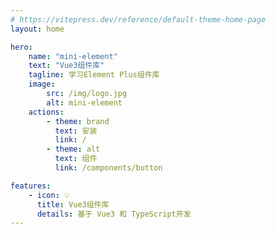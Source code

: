```yaml
---
# https://vitepress.dev/reference/default-theme-home-page
layout: home

hero:
    name: "mini-element"
    text: "Vue3组件库"
    tagline: 学习Element Plus组件库
    image:
        src: /img/logo.jpg
        alt: mini-element
    actions:
        - theme: brand
          text: 安装
          link: /
        - theme: alt
          text: 组件
          link: /components/button

features:
    - icon: 💡
      title: Vue3组件库
      details: 基于 Vue3 和 TypeScript开发
---
```

